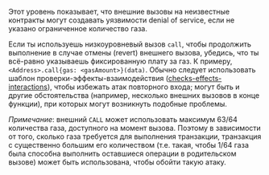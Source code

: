 Этот уровень показывает, что внешние вызовы на неизвестные контракты могут создавать уязвимости denial of service, если не указано ограниченное количество газа.

Если ты используешь низкоуровневый вызов `call`, чтобы продолжить выполнение в случае отмены (revert) внешнего вызова, убедись, что ты всё-равно указываешь фиксированную плату за газ. К примеру, `<Address>.call{gas: <gasAmount>}(data)`.
Обычно следует использовать шаблон проверки-эффекты-взаимодействия ([checks-effects-interactions](http://solidity.readthedocs.io/en/latest/security-considerations.html#use-the-checks-effects-interactions-pattern)), чтобы избежать атак повторного входа; могут быть и другие обстоятельства (например, несколько внешних вызовов в конце функции), при которых могут возникнуть подобные проблемы.

*Примечание*: внешний `CALL` может использовать максимум 63/64 количества газа, доступного на момент вызова. Поэтому в зависимости от того, сколько газа требуется для выполнения транзакции, транзакция с существенно большим его количеством (т.е. такая, чтобы 1/64 газа была способна выполнить оставшиеся операции в родительском вызове) может быть использована, чтобы обойти такую атаку.
